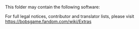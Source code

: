 This folder may contain the following software:

For full legal notices, contributor and translator lists, please visit https://bobsgame.fandom.com/wiki/Extras
